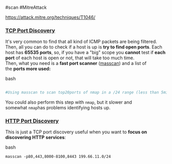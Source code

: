 #scan #MitreAttack

https://attack.mitre.org/techniques/T1046/


### [TCP Port Discovery](https://book.hacktricks.wiki/en/generic-methodologies-and-resources/pentesting-network/index.html#tcp-port-discovery)

It's very common to find that all kind of ICMP packets are being filtered. Then, all you can do to check if a host is up is **try to find open ports**. Each host has **65535 ports**, so, if you have a "big" scope you **cannot** test if **each port** of each host is open or not, that will take too much time.  
Then, what you need is a **fast port scanner** ([masscan](https://github.com/robertdavidgraham/masscan)) and a list of the **ports more used:**

bash
```bash

#Using masscan to scan top20ports of nmap in a /24 range (less than 5min) masscan -p20,21 23,25,53,80,110,111,135,139,143,443,445,993,995,1723,3306,3389,5900,8080 199.66.11.0/24
```

You could also perform this step with `nmap`, but it slower and somewhat `nmap`has problems identifying hosts up.


### [HTTP Port Discovery](https://book.hacktricks.wiki/en/generic-methodologies-and-resources/pentesting-network/index.html#http-port-discovery)

This is just a TCP port discovery useful when you want to **focus on discovering HTTP** **services**:

bash

`masscan -p80,443,8000-8100,8443 199.66.11.0/24`

